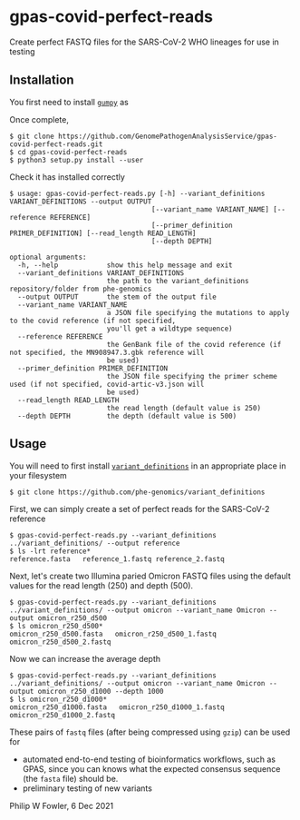 # gpas-covid-perfect-reads
Create perfect FASTQ files for the SARS-CoV-2 WHO lineages for use in testing

## Installation

You first need to install [`gumpy`](https://github.com/oxfordmmm/gumpy) as

Once complete, 

```
$ git clone https://github.com/GenomePathogenAnalysisService/gpas-covid-perfect-reads.git
$ cd gpas-covid-perfect-reads
$ python3 setup.py install --user
```

Check it has installed correctly

```
$ usage: gpas-covid-perfect-reads.py [-h] --variant_definitions VARIANT_DEFINITIONS --output OUTPUT
                                   [--variant_name VARIANT_NAME] [--reference REFERENCE]
                                   [--primer_definition PRIMER_DEFINITION] [--read_length READ_LENGTH]
                                   [--depth DEPTH]

optional arguments:
  -h, --help            show this help message and exit
  --variant_definitions VARIANT_DEFINITIONS
                        the path to the variant_definitions repository/folder from phe-genomics
  --output OUTPUT       the stem of the output file
  --variant_name VARIANT_NAME
                        a JSON file specifying the mutations to apply to the covid reference (if not specified,
                        you'll get a wildtype sequence)
  --reference REFERENCE
                        the GenBank file of the covid reference (if not specified, the MN908947.3.gbk reference will
                        be used)
  --primer_definition PRIMER_DEFINITION
                        the JSON file specifying the primer scheme used (if not specified, covid-artic-v3.json will
                        be used)
  --read_length READ_LENGTH
                        the read length (default value is 250)
  --depth DEPTH         the depth (default value is 500)
```

## Usage

You will need to first install [`variant_definitions`](https://github.com/phe-genomics/variant_definitions) in an appropriate place in your filesystem

```
$ git clone https://github.com/phe-genomics/variant_definitions
```

First, we can simply create a set of perfect reads for the SARS-CoV-2 reference

```
$ gpas-covid-perfect-reads.py --variant_definitions ../variant_definitions/ --output reference
$ ls -lrt reference*
reference.fasta   reference_1.fastq reference_2.fastq
```

Next, let's create two Illumina paried Omicron FASTQ files using the default values for the read length (250) and depth (500).

```
$ gpas-covid-perfect-reads.py --variant_definitions ../variant_definitions/ --output omicron --variant_name Omicron --output omicron_r250_d500
$ ls omicron_r250_d500*
omicron_r250_d500.fasta   omicron_r250_d500_1.fastq omicron_r250_d500_2.fastq
```

Now we can increase the average depth 

```
$ gpas-covid-perfect-reads.py --variant_definitions ../variant_definitions/ --output omicron --variant_name Omicron --output omicron_r250_d1000 --depth 1000
$ ls omicron_r250_d1000*
omicron_r250_d1000.fasta   omicron_r250_d1000_1.fastq omicron_r250_d1000_2.fastq
```

These pairs of `fastq` files (after being compressed using `gzip`) can be used for 
* automated end-to-end testing of bioinformatics workflows, such as GPAS, since you can knows what the expected consensus sequence (the `fasta` file) should be.
* preliminary testing of new variants 

Philip W Fowler, 6 Dec 2021

